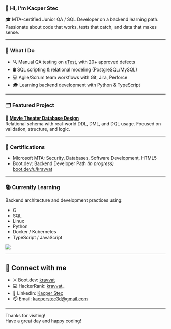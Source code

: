 ### 👋 Hi, I'm Kacper Stec

🎓 MTA-certified Junior QA / SQL Developer on a backend learning path.  
Passionate about code that works, tests that catch, and data that makes sense.

---

### 🔧 What I Do

- 🔍 Manual QA testing on [uTest](https://www.utest.com/), with 20+ approved defects
- 🛢️ SQL scripting & relational modeling (PostgreSQL/MySQL)
- 💻 Agile/Scrum team workflows with Git, Jira, Perforce
- 🎓 Learning backend development with Python & TypeScript

---

### 🗂 Featured Project

📂 **[Movie Theater Database Design](https://github.com/kravvat/movie-theater-database-design)**  
Relational schema with real-world DDL, DML, and DQL usage. Focused on validation, structure, and logic.

---

### 📜 Certifications

- Microsoft MTA: Security, Databases, Software Development, HTML5  
- Boot.dev: Backend Developer Path *(in progress)*  
  [boot.dev/u/kravvat](https://www.boot.dev/u/kravvat)

---

### 📚 Currently Learning

Backend architecture and development practices using:
- C
- SQL
- Linux
- Python
- Docker / Kubernetes
- TypeScript / JavaScript

<p align="left">
  <img src="https://api.boot.dev/v1/users/public/9a95d883-505f-4dba-a30c-bbeb4235d875/thumbnail" >
</p>

---

## 🔗 Connect with me

- ⚔️ Boot.dev: [kravvat](https://www.boot.dev/u/kravvat)  
- 💻 HackerRank: [kravvat_](https://www.hackerrank.com/profile/kravvat_)
- 💼 LinkedIn: [Kacper Stec](https://www.linkedin.com/in/kacper-stec/)
- 📫 Email: kacperstec3d@gmail.com

---

Thanks for visiting!  
Have a great day and happy coding!
